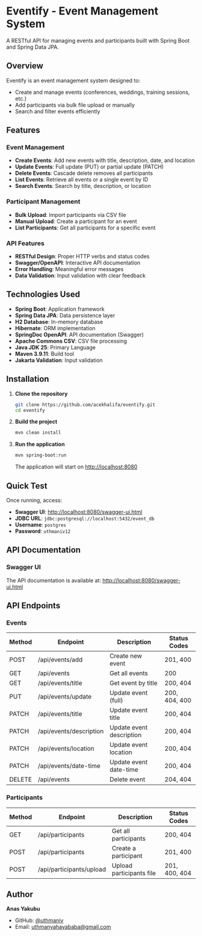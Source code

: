 # Eventify - Event Management System

A RESTful API for managing events and participants built with Spring Boot and Spring Data JPA.

## Overview
Eventify is an event management system designed to:
- Create and manage events (conferences, weddings, training sessions, etc.)
- Add participants via bulk file upload or manually
- Search and filter events efficiently

## Features

### Event Management
- **Create Events**: Add new events with title, description, date, and location
- **Update Events**: Full update (PUT) or partial update (PATCH)
- **Delete Events**: Cascade delete removes all participants
- **List Events**: Retrieve all events or a single event by ID
- **Search Events**: Search by title, description, or location

### Participant Management
- **Bulk Upload**: Import participants via CSV file
- **Manual Upload**: Create a participant for an event
- **List Participants**: Get all participants for a specific event

### API Features
- **RESTful Design**: Proper HTTP verbs and status codes
- **Swagger/OpenAPI**: Interactive API documentation
- **Error Handling**: Meaningful error messages
- **Data Validation**: Input validation with clear feedback

## Technologies Used
- **Spring Boot**: Application framework
- **Spring Data JPA**: Data persistence layer
- **H2 Database**: In-memory database
- **Hibernate**: ORM implementation
- **SpringDoc OpenAPI**: API documentation (Swagger)
- **Apache Commons CSV**: CSV file processing
- **Java JDK 25**: Primary Language
- **Maven 3.9.11**: Build tool
- **Jakarta Validation**: Input validation

## Installation

1. **Clone the repository**
   ```sh
   git clone https://github.com/acekhalifa/eventify.git
   cd eventify
   ```
2. **Build the project**
   ```sh
   mvn clean install
   ```
3. **Run the application**
   ```sh
   mvn spring-boot:run
   ```
   The application will start on [http://localhost:8080](http://localhost:8080)

## Quick Test
Once running, access:
- **Swagger UI**: [http://localhost:8080/swagger-ui.html](http://localhost:8080/swagger-ui.html)
- **JDBC URL**: `jdbc:postgresql://localhost:5432/event_db`
- **Username**: `postgres`
- **Password**: `uthmaniv12`

## API Documentation

### Swagger UI
The API documentation is available at:
[http://localhost:8080/swagger-ui.html](http://localhost:8080/swagger-ui.html)

## API Endpoints

### Events
| Method | Endpoint                | Description              | Status Codes     |
|--------|-------------------------|--------------------------|------------------|
| POST   | /api/events/add         | Create new event         | 201, 400         |
| GET    | /api/events             | Get all events           | 200              |
| GET    | /api/events/title       | Get event by title       | 200, 404         |
| PUT    | /api/events/update      | Update event (full)      | 200, 404, 400    |
| PATCH  | /api/events/title       | Update event title       | 200, 404         |
| PATCH  | /api/events/description | Update event description | 200, 404         |
| PATCH  | /api/events/location    | Update event location    | 200, 404         |
| PATCH  | /api/events/date-time   | Update event date-time   | 200, 404         |
| DELETE | /api/events             | Delete event             | 204, 404         |

### Participants
| Method | Endpoint                   | Description              | Status Codes     |
|--------|----------------------------|--------------------------|------------------|
| GET    | /api/participants          | Get all participants     | 200, 404         |
| POST   | /api/participants          | Create a participant     | 201, 400         |
| POST   | /api/participants/upload   | Upload participants file | 201, 400, 404    |

## Author
**Anas Yakubu**

- GitHub: [@uthmaniv](https://github.com/uthmaniv)
- Email: uthmanyahayababa@gmail.com